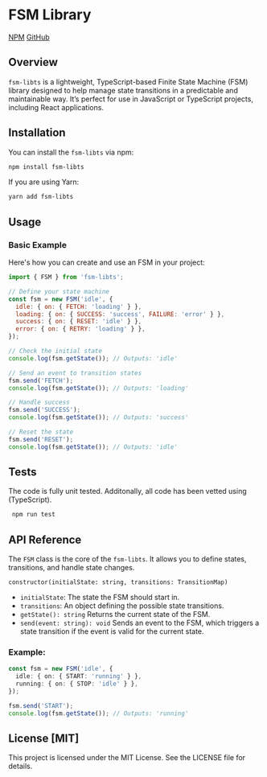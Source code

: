 # FSM Library

[NPM](https://www.npmjs.com/package/fsm-libts)
[GitHub](https://github.com/ildevelop/fsm-libts)

## Overview

`fsm-libts` is a lightweight, TypeScript-based Finite State Machine (FSM) library designed to help manage state transitions in a predictable and maintainable way. It’s perfect for use in JavaScript or TypeScript projects, including React applications.

## Installation

You can install the `fsm-libts` via npm:

```bash
npm install fsm-libts
```

If you are using Yarn:

```bash
yarn add fsm-libts
```

## Usage

### Basic Example

Here's how you can create and use an FSM in your project:

```js
import { FSM } from 'fsm-libts';

// Define your state machine
const fsm = new FSM('idle', {
  idle: { on: { FETCH: 'loading' } },
  loading: { on: { SUCCESS: 'success', FAILURE: 'error' } },
  success: { on: { RESET: 'idle' } },
  error: { on: { RETRY: 'loading' } },
});

// Check the initial state
console.log(fsm.getState()); // Outputs: 'idle'

// Send an event to transition states
fsm.send('FETCH');
console.log(fsm.getState()); // Outputs: 'loading'

// Handle success
fsm.send('SUCCESS');
console.log(fsm.getState()); // Outputs: 'success'

// Reset the state
fsm.send('RESET');
console.log(fsm.getState()); // Outputs: 'idle'
```

## Tests

The code is fully unit tested. Additonally, all code has been vetted using (TypeScript).

```bash
 npm run test
```

## API Reference

The `FSM` class is the core of the `fsm-libts`. It allows you to define states, transitions, and handle state changes.

`constructor(initialState: string, transitions: TransitionMap)`

- `initialState`: The state the FSM should start in.
- `transitions`: An object defining the possible state transitions.
- `getState(): string`
  Returns the current state of the FSM.
- `send(event: string): void`
  Sends an event to the FSM, which triggers a state transition if the event is valid for the current state.

### Example:

```ts
const fsm = new FSM('idle', {
  idle: { on: { START: 'running' } },
  running: { on: { STOP: 'idle' } },
});

fsm.send('START');
console.log(fsm.getState()); // Outputs: 'running'
```

## License [MIT]

This project is licensed under the MIT License. See the LICENSE file for details.
